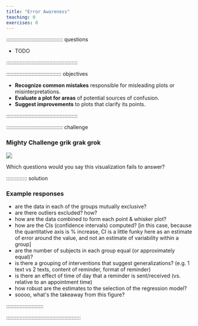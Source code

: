```yaml
---
title: "Error Awareness"
teaching: 0
exercises: 0
---
```


:::::::::::::::::::::::::::::::::::::: questions 

- TODO

::::::::::::::::::::::::::::::::::::::::::::::::

::::::::::::::::::::::::::::::::::::: objectives

- **Recognize common mistakes** responsible for misleading plots or misinterpretations.
- **Evaluate a plot for areas** of potential sources of confusion.
- **Suggest improvements** to plots that clarify its points.

::::::::::::::::::::::::::::::::::::::::::::::::


:::::::::::::::::::::::::::::::::::::: challenge

### Mighty Challenge grik grak grok

![](https://codimd.carpentries.org/uploads/upload_ce92e45d392c18290ba54cf376f63a1a.png)

Which questions would you say this visualization fails to answer?

:::::::::::::: solution

### Example responses

* are the data in each of the groups mutually exclusive?
* are there outliers excluded? how?
* how are the data combined to form each point & whisker plot?
* how are the CIs (confidence intervals) computed? [in this case, because the quantitative axis is % increase, CI is a little funky here as an estimate of error around the value, and not an estimate of variability within a group]
* are the number of subjects in each group equal (or approximately equal)?
* is there a grouping of interventions that suggest generalizations? (e.g. 1 text vs 2 texts, content of reminder, format of reminder)
* is there an effect of time of day that a reminder is sent/received (vs. relative to an appointment time)
* how robust are the estimates to the selection of the regression model?
* soooo, what's the takeaway from this figure?

:::::::::::::::::::::::::

::::::::::::::::::::::::::::::::::::::::::::::::::
